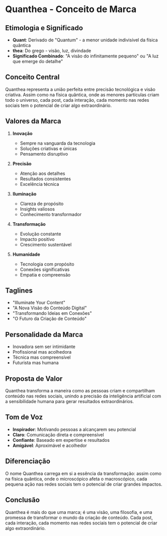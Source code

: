 # Quanthea - Conceito de Marca

## Etimologia e Significado

- **Quant**: Derivado de "Quantum" - a menor unidade indivisível da física quântica
- **thea**: Do grego - visão, luz, divindade
- **Significado Combinado**: "A visão do infinitamente pequeno" ou "A luz que emerge do detalhe"

## Conceito Central

Quanthea representa a união perfeita entre precisão tecnológica e visão criativa. Assim como na física quântica, onde as menores partículas criam todo o universo, cada post, cada interação, cada momento nas redes sociais tem o potencial de criar algo extraordinário.

## Valores da Marca

1. **Inovação**
   - Sempre na vanguarda da tecnologia
   - Soluções criativas e únicas
   - Pensamento disruptivo

2. **Precisão**
   - Atenção aos detalhes
   - Resultados consistentes
   - Excelência técnica

3. **Iluminação**
   - Clareza de propósito
   - Insights valiosos
   - Conhecimento transformador

4. **Transformação**
   - Evolução constante
   - Impacto positivo
   - Crescimento sustentável

5. **Humanidade**
   - Tecnologia com propósito
   - Conexões significativas
   - Empatia e compreensão

## Taglines

- "Illuminate Your Content"
- "A Nova Visão do Conteúdo Digital"
- "Transformando Ideias em Conexões"
- "O Futuro da Criação de Conteúdo"

## Personalidade da Marca

- Inovadora sem ser intimidante
- Profissional mas acolhedora
- Técnica mas compreensível
- Futurista mas humana

## Proposta de Valor

Quanthea transforma a maneira como as pessoas criam e compartilham conteúdo nas redes sociais, unindo a precisão da inteligência artificial com a sensibilidade humana para gerar resultados extraordinários.

## Tom de Voz

- **Inspirador**: Motivando pessoas a alcançarem seu potencial
- **Claro**: Comunicação direta e compreensível
- **Confiante**: Baseado em expertise e resultados
- **Amigável**: Aproximável e acolhedor

## Diferenciação

O nome Quanthea carrega em si a essência da transformação: assim como na física quântica, onde o microscópico afeta o macroscópico, cada pequena ação nas redes sociais tem o potencial de criar grandes impactos.

## Conclusão

Quanthea é mais do que uma marca; é uma visão, uma filosofia, e uma promessa de transformar o mundo da criação de conteúdo. Cada post, cada interação, cada momento nas redes sociais tem o potencial de criar algo extraordinário.
